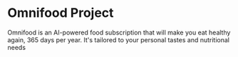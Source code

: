 # Omnifood Project

Omnifood is an AI-powered food subscription that will make you eat healthy again, 365 days per year. It's tailored to your personal tastes and nutritional needs
